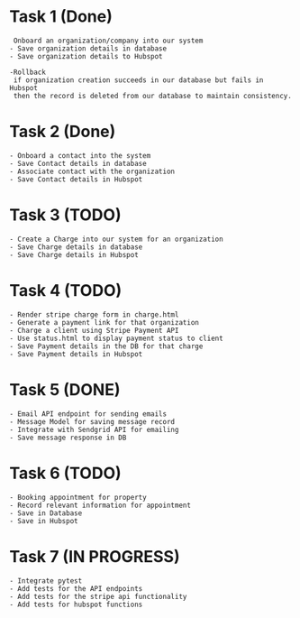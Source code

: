 # Task 1 (Done)

     Onboard an organization/company into our system
    - Save organization details in database
    - Save organization details to Hubspot
    
    -Rollback
     if organization creation succeeds in our database but fails in Hubspot
     then the record is deleted from our database to maintain consistency.
    
# Task 2 (Done)

    - Onboard a contact into the system
    - Save Contact details in database
    - Associate contact with the organization
    - Save Contact details in Hubspot

# Task 3 (TODO)

    - Create a Charge into our system for an organization
    - Save Charge details in database
    - Save Charge details in Hubspot

# Task 4 (TODO)

    - Render stripe charge form in charge.html
    - Generate a payment link for that organization
    - Charge a client using Stripe Payment API
    - Use status.html to display payment status to client
    - Save Payment details in the DB for that charge
    - Save Payment details in Hubspot

# Task 5 (DONE)
    - Email API endpoint for sending emails
    - Message Model for saving message record
    - Integrate with Sendgrid API for emailing
    - Save message response in DB

# Task 6 (TODO)

    - Booking appointment for property 
    - Record relevant information for appointment
    - Save in Database
    - Save in Hubspot


# Task 7 (IN PROGRESS)

    - Integrate pytest
    - Add tests for the API endpoints
    - Add tests for the stripe api functionality
    - Add tests for hubspot functions